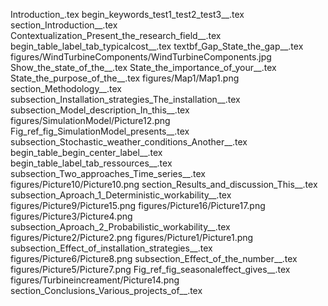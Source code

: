Introduction_.tex
begin_keywords_test1_test2_test3__.tex
section_Introduction__.tex
Contextualization_Present_the_research_field__.tex
begin_table_label_tab_typicalcost__.tex
textbf_Gap_State_the_gap__.tex
figures/WindTurbineComponents/WindTurbineComponents.jpg
Show_the_state_of_the__.tex
State_the_importance_of_your__.tex
State_the_purpose_of_the__.tex
figures/Map1/Map1.png
section_Methodology__.tex
subsection_Installation_strategies_The_installation__.tex
subsection_Model_description_In_this__.tex
figures/SimulationModel/Picture12.png
Fig_ref_fig_SimulationModel_presents__.tex
subsection_Stochastic_weather_conditions_Another__.tex
begin_table_begin_center_label__.tex
begin_table_label_tab_ressources__.tex
subsection_Two_approaches_Time_series__.tex
figures/Picture10/Picture10.png
section_Results_and_discussion_This__.tex
subsection_Aproach_1_Deterministic_workability__.tex
figures/Picture9/Picture15.png
figures/Picture16/Picture17.png
figures/Picture3/Picture4.png
subsection_Aproach_2_Probabilistic_workability__.tex
figures/Picture2/Picture2.png
figures/Picture1/Picture1.png
subsection_Effect_of_installation_strategies__.tex
figures/Picture6/Picture8.png
subsection_Effect_of_the_number__.tex
figures/Picture5/Picture7.png
Fig_ref_fig_seasonaleffect_gives__.tex
figures/Turbineincreament/Picture14.png
section_Conclusions_Various_projects_of__.tex